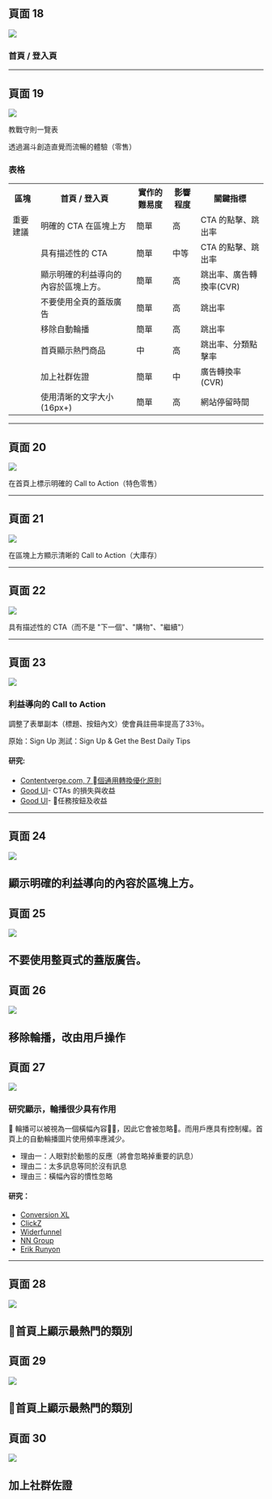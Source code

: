 ## 頁面 18
![](../images/google-retail-ux-playbook-18.png)

### 首頁 / 登入頁
---

## 頁面 19
![](../images/google-retail-ux-playbook-19.png)


教戰守則一覽表

透過漏斗創造直覺而流暢的體驗（零售）

### 表格

<table>
  <tr>
    <th>區塊</th>
    <th>首頁 / 登入頁</th>
    <th>實作的難易度</th>
    <th>影響程度</th>
    <th>關鍵指標</th>
  </tr>
  <tr>
    <td>重要建議</td>
    <td>明確的 CTA 在區塊上方</td>
    <td>簡單</td>
    <td>高</td>
    <td>CTA 的點擊、跳出率</td>
  </tr>
  <tr>
    <td></td>
    <td>具有描述性的 CTA </td>
    <td>簡單</td>
    <td>中等</td>
    <td>CTA 的點擊、跳出率</td>
  </tr>
  <tr>
    <td></td>
    <td>顯示明確的利益導向的內容於區塊上方。</td>
    <td>簡單</td>
    <td>高</td>
    <td>跳出率、廣告轉換率(CVR)</td>
  </tr>
  <tr>
    <td></td>
    <td>不要使用全頁的蓋版廣告</td>
    <td>簡單</td>
    <td>高</td>
    <td>跳出率</td>
  </tr>
  <tr>
    <td></td>
    <td>移除自動輪播</td>
    <td>簡單</td>
    <td>高</td>
    <td>跳出率</td>
  </tr>
  <tr>
    <td></td>
    <td>首頁顯示熱門商品</td>
    <td>中</td>
    <td>高</td>
    <td>跳出率、分類點擊率</td>
  </tr>
  <tr>
    <td></td>
    <td>加上社群佐證</td>
    <td>簡單</td>
    <td>中</td>
    <td>廣告轉換率(CVR)</td>
  </tr>
  <tr>
    <td></td>
    <td>使用清晰的文字大小(16px+)</td>
    <td>簡單</td>
    <td>高</td>
    <td>網站停留時間</td>
  </tr>
</table>

---

## 頁面 20
![](../images/google-retail-ux-playbook-20.png)

在首頁上標示明確的 Call to Action（特色零售）

---

## 頁面 21
![](../images/google-retail-ux-playbook-21.png)

在區塊上方顯示清晰的 Call to Action（大庫存）

---

## 頁面 22
![](../images/google-retail-ux-playbook-22.png)

具有描述性的 CTA（而不是 "下一個"、"購物"、"繼續"）

---
## 頁面 23
![](../images/google-retail-ux-playbook-23.png)

### 利益導向的 Call to Action

調整了表單副本（標題、按鈕內文）使會員註冊率提高了33％。

原始：Sign Up
測試：Sign Up & Get the Best Daily Tips

#### 研究:
- [Contentverge.com, 7 個通用轉換優化原則](http://contentverve.com/case-study-31-03-increase-in-sales-by-tweaking-the-call-to-action-copy-on-a-payment-page/)
- [Good UI](https://goodui.org/#30)- CTAs 的損失與收益
- [Good UI](https://goodui.org/#18)- 任務按鈕及收益

---

## 頁面 24
![](../images/google-retail-ux-playbook-24.png)

顯示明確的利益導向的內容於區塊上方。
---

## 頁面 25
![](../images/google-retail-ux-playbook-25.png)

不要使用整頁式的蓋版廣告。
---

## 頁面 26
![](../images/google-retail-ux-playbook-26.png)

移除輪播，改由用戶操作
---

## 頁面 27
![](../images/google-retail-ux-playbook-27.png)

### 研究顯示，輪播很少具有作用

輪播可以被視為一個橫幅內容，因此它會被忽略。而用戶應具有控制權。首頁上的自動輪播圖片使用頻率應減少。

- 理由一：人眼對於動態的反應（將會忽略掉重要的訊息）
- 理由二：太多訊息等同於沒有訊息
- 理由三：橫幅內容的慣性忽略

#### 研究：
- [Conversion XL](http://conversionxl.com/dont-use-automatic-image-sliders-or-carousels-ignore-the-fad/)
- [ClickZ](http://www.clickz.com/clickz/column/2164452/rotating-banners)
- [Widerfunnel](http://www.widerfunnel.com/conversion-rate-optimization/rotating-offers-the-scourge-of-home-page-design)
- [NN Group](https://www.nngroup.com/articles/auto-forwarding/)
- [Erik Runyon](https://erikrunyon.com/2013/01/carousel-stats)
---

## 頁面 28
![](../images/google-retail-ux-playbook-28.png)

首頁上顯示最熱門的類別
---

## 頁面 29
![](../images/google-retail-ux-playbook-29.png)

首頁上顯示最熱門的類別
---

## 頁面 30
![](../images/google-retail-ux-playbook-30.png)

加上社群佐證
---